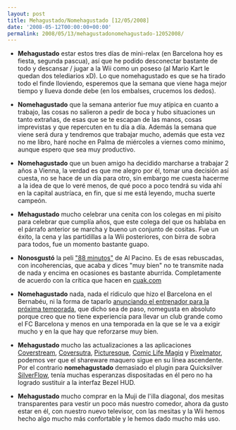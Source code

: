 ```yaml
---
layout: post
title: Mehagustado/Nomehagustado [12/05/2008]
date: '2008-05-12T00:00:00+00:00'
permalink: 2008/05/13/mehagustadonomehagustado-12052008/
---
```

- <strong>Mehagustado</strong> estar estos tres días de mini-relax (en Barcelona hoy es fiesta, segunda pascua), así que he podido desconectar bastante de todo y descansar / jugar a la Wii como un poseso (al Mario Kart le quedan dos telediarios xD). Lo que nomehagustado es que se ha tirado todo el finde lloviendo, esperemos que la semana que viene haga mejor tiempo y llueva donde debe (en los embalses, crucemos los dedos).

- <strong>Nomehagustado</strong> que la semana anterior fue muy atípica en cuanto a trabajo, las cosas no salieron a pedir de boca y hubo situaciones un tanto extrañas, de esas que se te escapan de las manos, cosas imprevistas y que repercuten en tu día a día. Además la semana que viene será dura y tendremos que trabajar mucho, además que esta vez no me libro, haré noche en Palma de miércoles a viernes como mínimo, aunque espero que sea muy productivo.

- <strong>Nomehagustado</strong> que un buen amigo ha decidido marcharse a trabajar 2 años a Vienna, la verdad es que me alegro por él, tomar una decisión así cuesta, no se hace de un día para otro, sin embargo me cuesta hacerme a la idea de que lo veré menos, de qué poco a poco tendrá su vida ahí en la capital austríaca, en fin, que si me está leyendo, mucha suerte campeón.

- <strong>Mehagustado</strong> mucho celebrar una cenita con los colegas en mi pisito para celebrar que cumplía años, que este colega del que os hablaba en el párrafo anterior se marcha y bueno un conjunto de cositas. Fue un éxito, la cena y las partidillas a la Wii posteriores, con birra de sobra para todos, fue un momento bastante guapo.

- <strong>Nonosgustó</strong> la peli <a href="http://www.filmaffinity.com/es/film110808.html">"88 minutos"</a> de Al Pacino. Es de esas rebuscadas, con incoherencias, que acaba y dices "muy bien" no te transmite nada de nada y encima en ocasiones es bastante aburrida. Completamente de acuerdo con la crítica que hacen en <a href="http://www.cuak.com/?p=966">cuak.com</a>

- <strong>Nomehagustado</strong> nada, nada el rídiculo que hizo el Barcelona en el Bernabéu, ni la forma de taparlo <a href="http://www.elperiodico.com/default.asp?idpublicacio_PK=46&idioma=CAS&idtipusrecurs_PK=7&idnoticia_PK=506692">anunciando el entrenador para la próxima temporada</a>, que dicho sea de paso, nomegusta en absoluto porque creo que no tiene experiencia para llevar un club grande como el FC Barcelona y menos en una temporada en la que se le va a exigir mucho y en la que hay que reforzarse muy bien.

- <strong>Mehagustado</strong> mucho las actualizaciones a las aplicaciones <a href="http://www.applesfera.com/2008/05/09-cover-stream-actualizado-a-la-version-20">Coverstream</a>, <a href="http://www.applesfera.com/2008/05/09-coversutra-21-nueva-actualizacion">Coversutra</a>, <a href="http://www.applesfera.com/2008/05/12-picturesque-20-nueva-version">Picturesque</a>, <a href="http://plasq.com/comic-life-magiq">Comic Life Magiq</a> y <a href="http://www.pixelmator.com/">Pixelmator</a>, podemos ver que el shareware maquero sigue en su línea ascendente. Por el contrario <strong>nomehagustado</strong> demasiado el plugin para Quicksilver <a href="http://www.applesfera.com/2008/05/12-interfaz-silverflow-para-quicksilver">SilverFlow</a>, tenía muchas esperanzas dispositadas en él pero no ha logrado sustituir a la interfaz Bezel HUD.

- <strong>Mehagustado</strong> mucho comprar en la Muji de l'illa diagonal, dos mesitas transparentes para vestir un poco más nuestro comedor, ahora da gusto estar en él, con nuestro nuevo televisor, con las mesitas y la Wii hemos hecho algo mucho más confortable y le hemos dado mucho más uso.
